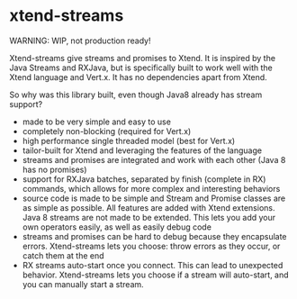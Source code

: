 # xtend-streams

WARNING: WIP, not production ready!

Xtend-streams give streams and promises to Xtend. It is inspired by the Java Streams and RXJava, but is specifically built to work well with the Xtend language and Vert.x. It has no dependencies apart from Xtend.

So why was this library built, even though Java8 already has stream support?

- made to be very simple and easy to use
- completely non-blocking (required for Vert.x)
- high performance single threaded model (best for Vert.x)
- tailor-built for Xtend and leveraging the features of the language
- streams and promises are integrated and work with each other (Java 8 has no promises)
- support for RXJava batches, separated by finish (complete in RX) commands, which allows for more complex and interesting behaviors
- source code is made to be simple and Stream and Promise classes are as simple as possible. All features are added with Xtend extensions. Java 8 streams are not made to be extended. This lets you add your own operators easily, as well as easily debug code
- streams and promises can be hard to debug because they encapsulate errors. Xtend-streams lets you choose: throw errors as they occur, or catch them at the end
- RX streams auto-start once you connect. This can lead to unexpected behavior. Xtend-streams lets you choose if a stream will auto-start, and you can manually start a stream.
